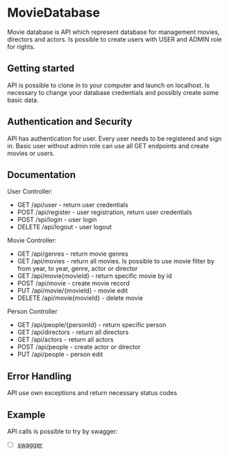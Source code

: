 # MovieDatabase

Movie database is API which represent database for management movies, directors and actors.
Is possible to create users with USER and ADMIN role for rights.

## Getting started

API is possible to clone in to your computer and launch on localhost. Is necessary to change your
database credentials and possibly create some basic data.

## Authentication and Security

API has authentication for user. Every user needs to be registered and sign in. Basic user 
without admin role can use all GET endpoints and create movies or users.

## Documentation

User Controller:
 - GET /api/user - return user credentials 
 - POST /api/register - user registration, return user credentials
 - POST /spi/login - user login
 - DELETE /api/logout - user logout

Movie Controller:
 - GET /api/genres - return movie genres
 - GET /api/movies - return all movies. Is possible to use movie filter by from year, to year, genre, actor or director
 - GET /api/movie{movieId} - return specific movie by id
 - POST /api/movie - create movie record
 - PUT /api/movie/{movieId} - movie edit
 - DELETE /api/movie{movieId} - delete movie

Person Controller
 - GET /api/people/{personId} - return specific person
 - GET /api/directors - return all directors
 - GET /api/actors - return all actors
 - POST /api/people - create actor or director
 - PUT /api/people - person edit

## Error Handling

API use own exceptions and return necessary status codes

## Example

API calls is possible to try by swagger:

- [ ] [swagger](http://localhost:8080/swagger-ui/index.html#/) 


